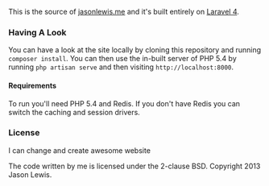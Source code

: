 This is the source of [jasonlewis.me](http://jasonlewis.me) and it's built entirely on [Laravel 4](http://laravel.com).

### Having A Look

You can have a look at the site locally by cloning this repository and running `composer install`. You can then use the in-built server of PHP 5.4 by running `php artisan serve` and then visiting `http://localhost:8000`.

#### Requirements

To run you'll need PHP 5.4 and Redis. If you don't have Redis you can switch the caching and session drivers.

### License
I can change and create awesome website 

The code written by me is licensed under the 2-clause BSD. Copyright 2013 Jason Lewis.

